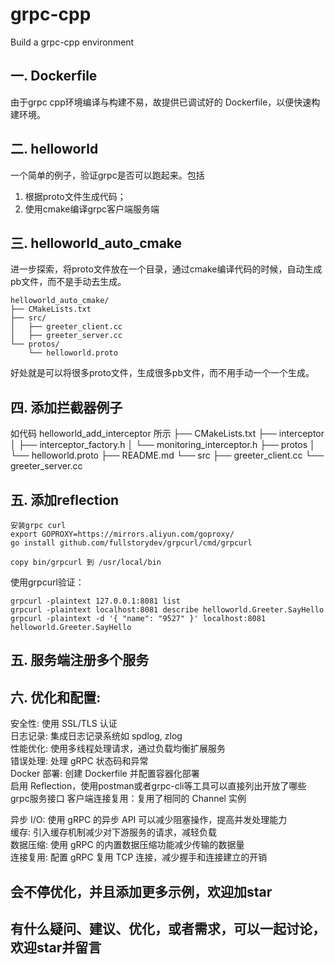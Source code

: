 # grpc-cpp
Build a grpc-cpp environment

## 一. Dockerfile
由于grpc cpp环境编译与构建不易，故提供已调试好的 Dockerfile，以便快速构建环境。

## 二. helloworld
一个简单的例子，验证grpc是否可以跑起来。包括
1. 根据proto文件生成代码；
2. 使用cmake编译grpc客户端服务端

## 三. helloworld_auto_cmake
进一步探索，将proto文件放在一个目录，通过cmake编译代码的时候，自动生成pb文件，而不是手动去生成。
```
helloworld_auto_cmake/
├── CMakeLists.txt
├── src/
│   ├── greeter_client.cc
│   ├── greeter_server.cc
└── protos/
    └── helloworld.proto
```
好处就是可以将很多proto文件，生成很多pb文件，而不用手动一个一个生成。

## 四. 添加拦截器例子
如代码 helloworld_add_interceptor 所示
├── CMakeLists.txt
├── interceptor
│   ├── interceptor_factory.h
│   └── monitoring_interceptor.h
├── protos
│   └── helloworld.proto
├── README.md
└── src
    ├── greeter_client.cc
    └── greeter_server.cc

## 五. 添加reflection
```
安装grpc curl
export GOPROXY=https://mirrors.aliyun.com/goproxy/
go install github.com/fullstorydev/grpcurl/cmd/grpcurl

copy bin/grpcurl 到 /usr/local/bin
```
使用grpcurl验证：
```
grpcurl -plaintext 127.0.0.1:8081 list
grpcurl -plaintext localhost:8081 describe helloworld.Greeter.SayHello
grpcurl -plaintext -d '{ "name": "9527" }' localhost:8081 helloworld.Greeter.SayHello
```


## 五. 服务端注册多个服务

## 六. 优化和配置: 
安全性: 使用 SSL/TLS 认证  
日志记录: 集成日志记录系统如 spdlog, zlog  
性能优化: 使用多线程处理请求，通过负载均衡扩展服务  
错误处理: 处理 gRPC 状态码和异常  
Docker 部署: 创建 Dockerfile 并配置容器化部署  
启用 Reflection，使用postman或者grpc-cli等工具可以直接列出开放了哪些grpc服务接口
客户端连接复用：复用了相同的 Channel 实例  

异步 I/O: 使用 gRPC 的异步 API 可以减少阻塞操作，提高并发处理能力  
缓存: 引入缓存机制减少对下游服务的请求，减轻负载  
数据压缩: 使用 gRPC 的内置数据压缩功能减少传输的数据量   
连接复用: 配置 gRPC 复用 TCP 连接，减少握手和连接建立的开销  

## 会不停优化，并且添加更多示例，欢迎加star

## 有什么疑问、建议、优化，或者需求，可以一起讨论，欢迎star并留言
